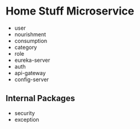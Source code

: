 # Home Stuff Microservice

- user
- nourishment
- consumption
- category
- role
- eureka-server
- auth
- api-gateway
- config-server

## Internal Packages
- security
- exception
